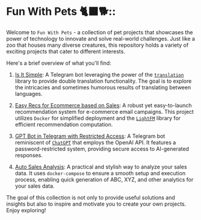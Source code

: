 # Fun With Pets 🐈‍⬛🐕::

Welcome to `Fun With Pets` - a collection of pet projects that showcases the power of technology to innovate and solve real-world challenges. Just like a zoo that houses many diverse creatures, this repository holds a variety of exciting projects that cater to different interests.

Here's a brief overview of what you'll find:

1. [Is It Simple](https://github.com/dmitriygorlov/fun-with-pets/tree/main/Is-it-simple_bot): A Telegram bot leveraging the power of the [`translation`](https://pypi.org/project/translators/) library to provide double translation functionality. The goal is to explore the intricacies and sometimes humorous results of translating between languages.

2. [Easy Recs for Ecommerce based on Sales](https://github.com/dmitriygorlov/fun-with-pets/tree/main/ecom-recs-for-email_docker): A robust yet easy-to-launch recommendation system for e-commerce email campaigns. This project utilizes `Docker` for simplified deployment and the [`LightFM`](https://github.com/lyst/lightfm) library for efficient recommendation computation.

3. [GPT Bot in Telegram with Restricted Access](https://github.com/dmitriygorlov/fun-with-pets/tree/main/gpt_helper_bot): A Telegram bot reminiscent of [`ChatGPT`](https://chat.openai.com/) that employs the OpenAI API. It features a password-restricted system, providing secure access to AI-generated responses.

4. [Auto Sales Analysis](https://github.com/dmitriygorlov/fun-with-pets/tree/main/auto-sales-analytics_docker): A practical and stylish way to analyze your sales data. It uses `docker-compose` to ensure a smooth setup and execution process, enabling quick generation of ABC, XYZ, and other analytics for your sales data.

The goal of this collection is not only to provide useful solutions and insights but also to inspire and motivate you to create your own projects. Enjoy exploring!
